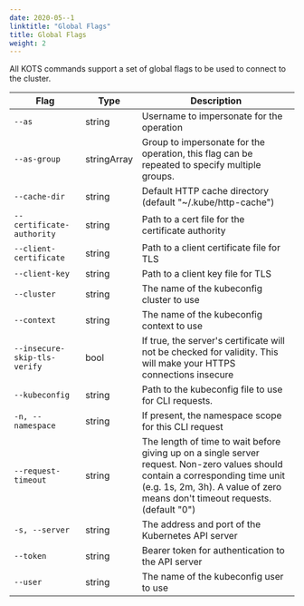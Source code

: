 ```yaml
---
date: 2020-05--1
linktitle: "Global Flags"
title: Global Flags
weight: 2
---
```


All KOTS commands support a set of global flags to be used to connect to the cluster.

| Flag | Type | Description |
|---|---|---|
| `--as` | string | Username to impersonate for the operation |
| `--as-group` | stringArray | Group to impersonate for the operation, this flag can be repeated to specify multiple groups. |
| `--cache-dir` | string | Default HTTP cache directory (default "~/.kube/http-cache") |
| `--certificate-authority` | string  | Path to a cert file for the certificate authority |
| `--client-certificate` | string | Path to a client certificate file for TLS |
| `--client-key` | string | Path to a client key file for TLS |
| `--cluster` | string  | The name of the kubeconfig cluster to use |
| `--context` | string | The name of the kubeconfig context to use |
| `--insecure-skip-tls-verify` | bool | If true, the server's certificate will not be checked for validity. This will make your HTTPS connections insecure |
| `--kubeconfig` | string | Path to the kubeconfig file to use for CLI requests. |
| `-n, --namespace` | string  | If present, the namespace scope for this CLI request |
| `--request-timeout` | string | The length of time to wait before giving up on a single server request. Non-zero values should contain a corresponding time unit (e.g. 1s, 2m, 3h). A value of zero means don't timeout requests. (default "0") |
| `-s, --server` | string | The address and port of the Kubernetes API server |
| `--token` | string | Bearer token for authentication to the API server |
| `--user` | string | The name of the kubeconfig user to use |
